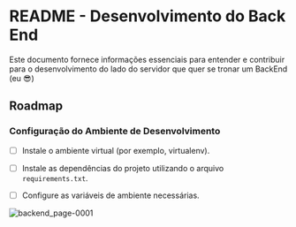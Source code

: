 # README - Desenvolvimento do Back End

Este documento fornece informações essenciais para entender e contribuir para o desenvolvimento do lado do servidor que quer se tronar um BackEnd (eu 😎)
## Roadmap 

### Configuração do Ambiente de Desenvolvimento
   - [ ] Instale o ambiente virtual (por exemplo, virtualenv).
   - [ ] Instale as dependências do projeto utilizando o arquivo `requirements.txt`.
   - [ ] Configure as variáveis de ambiente necessárias.


![backend_page-0001](https://github.com/Baniwa/BackEnd/assets/111711941/20b8ba8b-11b6-4a6e-83ca-7c7490fae66e)
